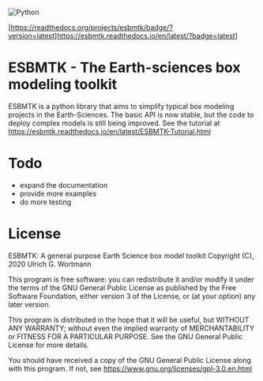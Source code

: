 ![Python](https://img.shields.io/badge/python-3670A0?style=for-the-badge&logo=python&logoColor=ffdd54)

[<https://readthedocs.org/projects/esbmtk/badge/?version=latest>]<https://esbmtk.readthedocs.io/en/latest/?badge=latest>]


# ESBMTK - The  Earth-sciences box modeling toolkit

ESBMTK is a python library that aims to simplify typical box modeling projects in the Earth-Sciences. The basic API is now stable, but the code to deploy complex models is still being improved. See the tutorial at <https://esbmtk.readthedocs.io/en/latest/ESBMTK-Tutorial.html>


# Todo

-   expand the documentation
-   provide more examples
-   do more testing


# License

ESBMTK: A general purpose Earth Science box model toolkit Copyright (C), 2020 Ulrich G. Wortmann

This program is free software: you can redistribute it and/or modify it under the terms of the GNU General Public License as published by the Free Software Foundation, either version 3 of the License, or (at your option) any later version.

This program is distributed in the hope that it will be useful, but WITHOUT ANY WARRANTY; without even the implied warranty of MERCHANTABILITY or FITNESS FOR A PARTICULAR PURPOSE. See the GNU General Public License for more details.

You should have received a copy of the GNU General Public License along with this program. If not, see <https://www.gnu.org/licenses/gpl-3.0.en.html>
